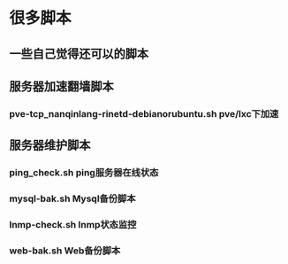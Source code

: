# 很多脚本
## 一些自己觉得还可以的脚本

## 服务器加速翻墙脚本
### pve-tcp_nanqinlang-rinetd-debianorubuntu.sh pve/lxc下加速


## 服务器维护脚本
### ping_check.sh  ping服务器在线状态
### mysql-bak.sh Mysql备份脚本
### lnmp-check.sh lnmp状态监控
### web-bak.sh Web备份脚本
